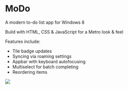 # MoDo

A modern to-do list app for Windows 8

Build with HTML, CSS & JavaScript for a Metro look & feel

Features include:

* Tile badge updates
* Syncing via roaming settings
* Appbar with keyboard autofocusing
* Multiselect for batch completing
* Reordering items

![](http://i.imgur.com/zZ2I7.png)